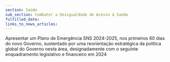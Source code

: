 ```yaml
---
section: Saúde
sub_section: Combater a Desigualdade de Acesso à Saúde
fulfilled_date:
links_to_news_articles:
---
```


Apresentar um Plano de Emergência SNS 2024-2025, nos primeiros 60 dias do novo Governo, sustentado por uma reorientação estratégica da política global do Governo nesta área, designadamente com o seguinte enquadramento legislativo e financeiro em 2024